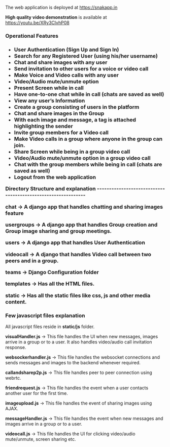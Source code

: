 The web application is deployed at https://snakapp.in

<b>High quality video demonstration</b> is available at https://youtu.be/XRy3ClvhP08

<h3>Operational Features  <h3>
<ul>
<li> User Authentication (Sign Up and Sign In)

<li> Search for any Registered User (using his/her username)

<li> Chat and share images with any user

<li> Send invitation to other users for a voice or video call

<li> Make Voice and Video calls with any user

<li> Video/Audio mute/unmute option

<li> Present Screen while in call

<li> Have one-to-one chat while in call (chats are saved as well)

<li> View any user’s Information

<li> Create a group consisting of users in the platform

<li> Chat and share images in the Group

<li> With each image and message, a tag is attached highlighting the sender

<li> Invite group members for a Video call

<li> Make Video calls in a group where anyone in the group can join.

<li> Share Screen while being in a group video call

<li> Video/Audio mute/unmute option in a group video call

<li> Chat with the group members while being in call (chats are saved as well)

<li> Logout from the web application
</ul>

Directory Structure and explanation -------------------------------------------------------------

<b>chat</b> -> A django app that handles chatting and sharing images feature

<b>usergroups</b> -> A django app that handles Group creation and Group image sharing and group meetings.

<b>users</b> -> A django app that handles User Authentication

<b>videocall</b> -> A django that handles Video call between two peers and in a group.

<b>teams</b> -> Django Configuration folder

<b>templates</b> -> Has all the HTML files.

<b>static</b> -> Has all the static files like css, js and other media content.

<h3>Few javascript files explanation</h3>

All javascript files reside in <b>static/js</b> folder.


<b>visualHandler.js</b> -> This file handles the UI when new messages, images arrive in a group or to a user. It also handles video/audio call invitation response.

<b>websockerhandler.js</b> -> This file handles the websocket connections and sends messages and images to the backend whenever required.

<b>callandsharep2p.js</b> -> This file handles peer to peer connection using webrtc.

<b>friendrequest.js</b> -> This file handles the event when a user contacts another user for the first time.

<b>imageupload.js</b> -> This file handles the event of sharing images using AJAX.

<b>messageHandler.js</b> -> This file handles the event when new messages and images arrive in a group or
to a user.

<b>videocall.js</b> -> This file handles the UI for clicking video/audio mute/unmute, screen sharing etc.